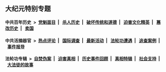 ## 大纪元特别专题

#### 中共百年历史 &nbsp;>&nbsp; [党魁面目](indexes/nf1176107/README.md?08120430) &nbsp;| &nbsp; [杀人历史](indexes/nf1176106/README.md?08120430) &nbsp;| &nbsp; [破坏传统和道德](indexes/nf1176106/README.md?08120430) &nbsp;| &nbsp; [迫害文化精英](indexes/nf1176111/README.md?08120430) &nbsp;| &nbsp; [篡改历史](indexes/nf1176115/README.md?08120430) &nbsp;| &nbsp; [卖国](indexes/nf1176117/README.md?08120430) 

#### 中共活摘器官 &nbsp;>&nbsp; [热点评论](indexes/nf5879/README.md?08120430) &nbsp;| &nbsp; [国际调查](indexes/nf5947/README.md?08120430) &nbsp;| &nbsp; [最新活动](indexes/nf5883/README.md?08120430) &nbsp;| &nbsp; [法轮功遭遇](indexes/nf5881/README.md?08120430) &nbsp;| &nbsp; [追查案例](indexes/nf5880/README.md?08120430) &nbsp;| &nbsp; [事件报导](indexes/nf5877/README.md?08120430) 

#### 法轮功专辑 &nbsp;>&nbsp; [自焚伪案](indexes/nf5562/README.md?08120430) &nbsp;| &nbsp; [迫害真相](indexes/nf4379/README.md?08120430) &nbsp;| &nbsp; [历史事件回顾](indexes/nf5793/README.md?08120430) &nbsp;| &nbsp; [真相特辑](indexes/nf4389/README.md?08120430) &nbsp;| &nbsp; [社会支持](indexes/nf4386/README.md?08120430) &nbsp;| &nbsp; [大法徒的故事](indexes/nf1147481/README.md?08120430) 


